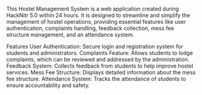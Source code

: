 This Hostel Management System is a web application created during HackNitr 5.0 within 24 hours. It is designed to streamline and simplify the management of hostel operations, providing essential features like user authentication, complaints handling, feedback collection, mess fee structure management, and an attendance system.


Features
User Authentication: Secure login and registration system for students and administrators.
Complaints Feature: Allows students to lodge complaints, which can be reviewed and addressed by the administration.
Feedback System: Collects feedback from students to help improve hostel services.
Mess Fee Structure: Displays detailed information about the mess fee structure.
Attendance System: Tracks the attendance of students to ensure accountability and safety.
